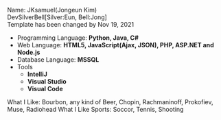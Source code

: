 Name: JKsamuel(Jongeun Kim)<br>
DevSilverBell[Silver:Eun, Bell:Jong]<br>
Template has been changed by Nov 19, 2021<br>


* Programming Language:  **Python, Java, C#**
* Web Language: **HTML5, JavaScript(Ajax, JSON), PHP, ASP.NET and Node.js**
* Database Language: **MSSQL**
* Tools
  - **IntelliJ**
  - **Visual Studio**
  - **Visual Code**

What I Like: Bourbon, any kind of Beer, Chopin, Rachmaninoff, Prokofiev, Muse, Radiohead
What I Like Sports: Soccor, Tennis, Shooting
